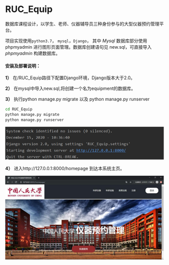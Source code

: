# RUC_Equip

数据库课程设计，以学生、老师、仪器辅导员三种身份参与的大型仪器预约管理平台。

项目实现使用`python3.7`， `mysql`，`Django`， 其中 $Mysql$ 数据库部分使用 $\text{phpmyadmin}$ 进行图形页面管理。数据库创建语句见 $\text{new.sql}$，可直接导入 $phpmyadmin$ 构建数据库。

#### 安装及部署说明：

**1）** 在/RUC_Equip路径下配置Django环境，Django版本大于2.0。

**2）** 在mysql中导入new.sql,将创建一个名为equipment的数据库。

**3）** 执行python manage.py migrate 以及 python manage.py runserver

```sh
cd RUC_Equip
python manage.py migrate
python manage.py runserver
```

![save.jpg](https://github.com/Guan-JW/RUC_Equip/blob/main/pics/save.jpg?raw=true)

**4）** 进入http://127.0.0.1:8000/homepage 到达本系统主页。

<img src="https://github.com/Guan-JW/RUC_Equip/blob/main/pics/homepage.png?raw=true" alt="homepage.png" style="zoom:67%;" />

 